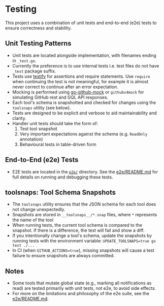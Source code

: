 # Testing

This project uses a combination of unit tests and end-to-end (e2e) tests to ensure correctness and stability.

## Unit Testing Patterns

- Unit tests are located alongside implementation, with filenames ending in `_test.go`.
- Currently the preference is to use internal tests i.e. test files do not have `_test` package suffix.
- Tests use [testify](https://github.com/stretchr/testify) for assertions and require statements. Use `require` when continuing the test is not meaningful, for example it is almost never correct to continue after an error expectation.
- Mocking is performed using [go-github-mock](https://github.com/migueleliasweb/go-github-mock) or `githubv4mock` for simulating GitHub rest and GQL API responses.
- Each tool's schema is snapshotted and checked for changes using the `toolsnaps` utility (see below).
- Tests are designed to be explicit and verbose to aid maintainability and clarity.
- Handler unit tests should take the form of:
    1. Test tool snapshot
    1. Very important expectations against the schema (e.g. `ReadOnly` annotation)
    1. Behavioural tests in table-driven form

## End-to-End (e2e) Tests

- E2E tests are located in the [`e2e/`](../e2e/) directory. See the [e2e/README.md](../e2e/README.md) for full details on running and debugging these tests.

## toolsnaps: Tool Schema Snapshots

- The `toolsnaps` utility ensures that the JSON schema for each tool does not change unexpectedly.
- Snapshots are stored in `__toolsnaps__/*.snap` files, where `*` represents the name of the tool
- When running tests, the current tool schema is compared to the snapshot. If there is a difference, the test will fail and show a diff.
- If you intentionally change a tool's schema, update the snapshots by running tests with the environment variable: `UPDATE_TOOLSNAPS=true go test ./...`
- In CI (when `GITHUB_ACTIONS=true`), missing snapshots will cause a test failure to ensure snapshots are always
committed.

## Notes

- Some tools that mutate global state (e.g., marking all notifications as read) are tested primarily with unit tests, not e2e, to avoid side effects.
- For more on the limitations and philosophy of the e2e suite, see the [e2e/README.md](../e2e/README.md).
